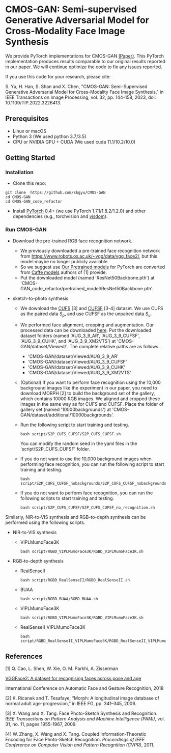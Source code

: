# **CMOS-GAN: Semi-supervised Generative Adversarial Model for Cross-Modality Face Image Synthesis**

We provide PyTorch implementations for CMOS-GAN [(Paper)](<https://ieeexplore.ieee.org/document/9975261>). This PyTorch implementation produces results comparable to our original results reported in our paper. We will continue optimize the code to fix any issues reported. 



If you use this code for your research, please cite:

S. Yu, H. Han, S. Shan and X. Chen, "CMOS-GAN: Semi-Supervised Generative Adversarial Model for Cross-Modality Face Image Synthesis," in IEEE Transactions on Image Processing, vol. 32, pp. 144-158, 2023, doi: 10.1109/TIP.2022.3226413.



## Prerequisites

- Linux or macOS
- Python 3 (We used python 3.7/3.5)
- CPU or NVIDIA GPU + CUDA  (We used cuda 11.1/10.2/10.0)



## Getting Started

### Installation

- Clone this repo:

```
git clone  https://github.com/skgyu/CMOS-GAN
cd CMOS-GAN
cd CMOS-GAN_code_refactor
```

- Install [PyTorch](http://pytorch.org/) 0.4+ (we use PyTorch 1.7.1/1.8.2/1.2.0) and other dependencies (e.g., torchvision and  [visdom](https://github.com/facebookresearch/visdom)).



### Run CMOS-GAN 


- Download the pre-trained RGB face recognition network.
  - We previously downloaded a pre-trained face recognition network from <https://www.robots.ox.ac.uk/~vgg/data/vgg_face2/>, but this model maybe no longer publicly available.
  - So we suggest use [Our Pretrained models](https://drive.google.com/file/d/1BEYaFX_kW6pWTkcNiwRg5vGereXvtTVw/view?usp=share_link) for PyTorch are converted from [Caffe models](https://www.robots.ox.ac.uk/~vgg/data/vgg_face2/) authors of [1] provide.
  - Put the downloaded model (named 'ResNet50Backbone.pth') at 'CMOS-GAN_code_refactor/pretrained_model/ResNet50Backbone.pth'.



- sketch-to-photo synthesis

  - We download the [CUFS](<http://mmlab.ie.cuhk.edu.hk/archive/facesketch.html>) [3] and [CUFSF](<http://mmlab.ie.cuhk.edu.hk/archive/cufsf/>) [3-4] dataset. We use CUFS as the paired data $S_p$, and use CUFSF as the unpaired data $S_u$.

  - We performed face alignment, cropping and augmentation. Our processed data can be downloaded [here](https://drive.google.com/file/d/1Fk5gdC9bpUXDdMTa6GTX-wE22JHfQ9yE/view?usp=share_link). Put the downloaded dataset folders (named 'AUG_3_9_AR', 'AUG_3_9_CUFSF', 'AUG_3_9_CUHK', and 'AUG_3_9_XM2VTS') at 'CMOS-GAN/dataset/Viewed/'. The complete relative paths are as follows.

    - 'CMOS-GAN/dataset/Viewed/AUG_3_9_AR'
    - 'CMOS-GAN/dataset/Viewed/AUG_3_9_CUFSF'
    - 'CMOS-GAN/dataset/Viewed/AUG_3_9_CUHK'
    - 'CMOS-GAN/dataset/Viewed/AUG_3_9_XM2VTS'

  - (Optional) If you want to perform face recognition using the 10,000 background images like the experiment in our paper, you need to download MORPH [2] to build the background set of the gallery, which contains 10000 RGB images. We aligned and cropped these images in the same way as for CUFS and CUFSF. Place the folder of gallery set (named '10000backgrounds') at 'CMOS-GAN/dataset/additional/10000backgrounds'. 

  - Run the following script to start training and testing. 

    ```
    bash script/S2P_CUFS_CUFSF/S2P_CUFS_CUFSF.sh
    ```
    You can modify the random seed in the yaml files in the 'script\S2P_CUFS_CUFSF' folder.
    

  - If you do not want to use the 10,000 background images when performing face recognition, you can run the following script to start training and testing. 

    ```
    bash script/S2P_CUFS_CUFSF_nobackgrounds/S2P_CUFS_CUFSF_nobackgrounds.sh
    ```

    

  - If you do not want to perform face recognition, you can run the following scripts to start training and testing. 	

    ```	
    bash script/S2P_CUFS_CUFSF/S2P_CUFS_CUFSF_no_recognition.sh
    ```

    



Similarly, NIR-to-VIS synthesis and RGB-to-depth synthesis can be performed using the following scripts.

- NIR-to-VIS synthesis

  - VIPLMumoFace3K

    ```
    bash script/RGBD_VIPLMumoFace3K/RGBD_VIPLMumoFace3K.sh
    ```




- RGB-to-depth synthesis

  - RealSenseII

    ```
    bash script/RGBD_RealSenseII/RGBD_RealSenseII.sh
    ```

  - BUAA

    ```
    bash script/RGBD_BUAA/RGBD_BUAA.sh
    ```

  - VIPLMumoFace3K

    ```
    bash script/RGBD_VIPLMumoFace3K/RGBD_VIPLMumoFace3K.sh
    ```

  - RealSenseII_VIPLMumoFace3K

    ```
    bash script/RGBD_RealSenseII_VIPLMumoFace3K/RGBD_RealSenseII_VIPLMumoFace3K.sh
    ```






## References

[1] Q. Cao, L. Shen, W. Xie, O. M. Parkhi, A. Zisserman

[VGGFace2: A dataset for recognising faces across pose and age ](https://www.robots.ox.ac.uk/~vgg/publications/2018/Cao18/) 

International Conference on Automatic Face and Gesture Recognition, 2018

[2] K. Ricanek and T. Tesafaye, “Morph: A longitudinal image database of
normal adult age-progression,” in IEEE FG, pp. 341–345, 2006.

[3] X. Wang and X. Tang. Face Photo-Sketch Synthesis and Recognition. *IEEE Transactions on Pattern Analysis and Machine Intelligence (PAMI)*, vol. 31, no. 11, pages 1955-1967, 2009.

[4] W. Zhang, X. Wang and X. Tang. Coupled Information-Theoretic Encoding for Face Photo-Sketch Recognition. *Proceedings of IEEE Conference on Computer Vision and Pattern Recognition (CVPR)*, 2011.
